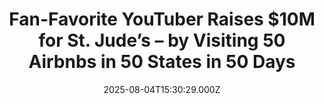---
title: "Fan-Favorite YouTuber Raises $10M for St. Jude’s – by Visiting 50 Airbnbs in 50 States in 50 Days"
date: 2025-08-04T15:30:29.000Z
category: Human Kindness
externalLink: "https://www.goodnewsnetwork.org/fan-favorite-youtuber-raises-10m-for-st-judes-by-visiting-50-airbnbs-in-50-states-in-50-days/"
image: ""
excerpt: "An acclaimed YouTuber whose font of fame would be impossible to describe to your grandmother just raised $11.5 million for St. Jude’s Children’s Hospital. The unforgettable fundraiser centered around Ryan Trahan‘s breakneck 50-day trip around America, visiting one state each day, and attempting to find the coolest Airbnb in the process. Making a review of […] The post Fan-Favorite YouTuber…"
---